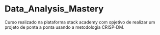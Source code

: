 # Data_Analysis_Mastery
Curso realizado na plataforma stack academy com opjetivo de realizar um projeto de ponta a ponta usando a metodologia CRISP-DM.
